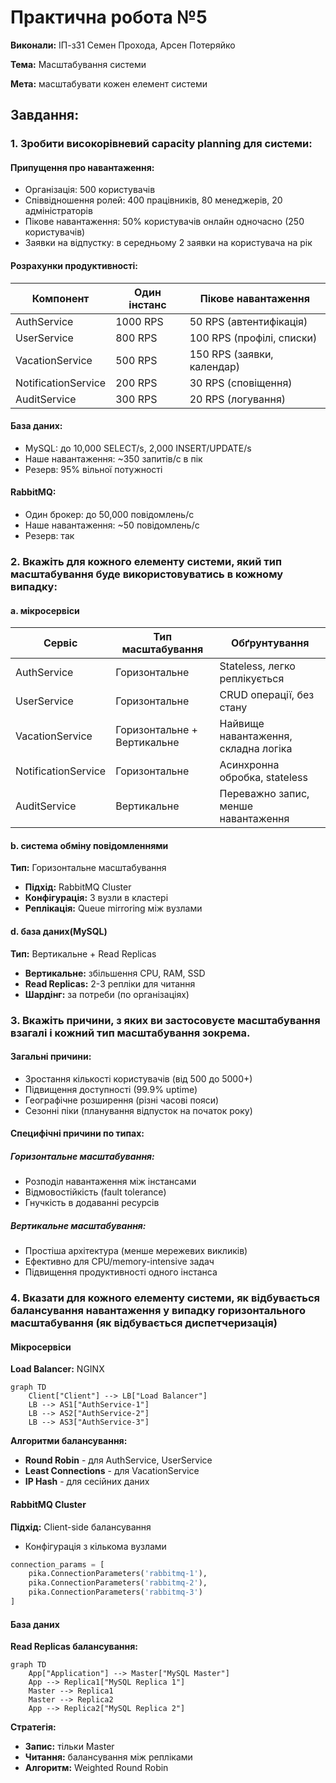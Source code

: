 # Практична робота №5

**Виконали:** ІП-з31 Семен Прохода, Арсен Потеряйко

**Тема:** Масштабування системи

**Мета:** масштабувати кожен елемент системи

## Завдання:

### 1. Зробити високорівневий capacity planning для системи:

#### Припущення про навантаження:

- Організація: 500 користувачів
- Співвідношення ролей: 400 працівників, 80 менеджерів, 20 адміністраторів
- Пікове навантаження: 50% користувачів онлайн одночасно (250 користувачів)
- Заявки на відпустку: в середньому 2 заявки на користувача на рік

#### Розрахунки продуктивності:

| Компонент           | Один інстанс | Пікове навантаження        |
| ------------------- | ------------ | -------------------------- |
| AuthService         | 1000 RPS     | 50 RPS (автентифікація)    |
| UserService         | 800 RPS      | 100 RPS (профілі, списки)  |
| VacationService     | 500 RPS      | 150 RPS (заявки, календар) |
| NotificationService | 200 RPS      | 30 RPS (сповіщення)        |
| AuditService        | 300 RPS      | 20 RPS (логування)         |

#### База даних:

- MySQL: до 10,000 SELECT/s, 2,000 INSERT/UPDATE/s
- Наше навантаження: ~350 запитів/с в пік
- Резерв: 95% вільної потужності

#### RabbitMQ:

- Один брокер: до 50,000 повідомлень/с
- Наше навантаження: ~50 повідомлень/с
- Резерв: так

### 2. Вкажіть для кожного елементу системи, який тип масштабування буде використовуватись в кожному випадку:

#### a. мікросервіси

| Сервіс              | Тип масштабування           | Обґрунтування                        |
| ------------------- | --------------------------- | ------------------------------------ |
| AuthService         | Горизонтальне               | Stateless, легко реплікується        |
| UserService         | Горизонтальне               | CRUD операції, без стану             |
| VacationService     | Горизонтальне + Вертикальне | Найвище навантаження, складна логіка |
| NotificationService | Горизонтальне               | Асинхронна обробка, stateless        |
| AuditService        | Вертикальне                 | Переважно запис, менше навантаження  |

#### b. система обміну повідомленнями

**Тип:** Горизонтальне масштабування

- **Підхід:** RabbitMQ Cluster
- **Конфігурація:** 3 вузли в кластері
- **Реплікація:** Queue mirroring між вузлами

#### d. база даних(MySQL)

**Тип:** Вертикальне + Read Replicas

- **Вертикальне:** збільшення CPU, RAM, SSD
- **Read Replicas:** 2-3 репліки для читання
- **Шардінг:** за потреби (по організаціях)

### 3. Вкажіть причини, з яких ви застосовуєте масштабування взагалі і кожний тип масштабування зокрема.

#### Загальні причини:

- Зростання кількості користувачів (від 500 до 5000+)
- Підвищення доступності (99.9% uptime)
- Географічне розширення (різні часові пояси)
- Сезонні піки (планування відпусток на початок року)

#### Специфічні причини по типах:

##### Горизонтальне масштабування:

- Розподіл навантаження між інстансами
- Відмовостійкість (fault tolerance)
- Гнучкість в додаванні ресурсів

##### Вертикальне масштабування:

- Простіша архітектура (менше мережевих викликів)
- Ефективно для CPU/memory-intensive задач
- Підвищення продуктивності одного інстанса

### 4. Вказати для кожного елементу системи, як відбувається балансування навантаження у випадку горизонтального масштабування (як відбувається диспетчеризація)

#### Мікросервіси

**Load Balancer:** NGINX

```mermaid
graph TD
    Client["Client"] --> LB["Load Balancer"]
    LB --> AS1["AuthService-1"]
    LB --> AS2["AuthService-2"]
    LB --> AS3["AuthService-3"]
```

**Алгоритми балансування:**

- **Round Robin** - для AuthService, UserService
- **Least Connections** - для VacationService
- **IP Hash** - для сесійних даних

#### RabbitMQ Cluster

**Підхід:** Client-side балансування

- Конфігурація з кількома вузлами

```python
connection_params = [
    pika.ConnectionParameters('rabbitmq-1'),
    pika.ConnectionParameters('rabbitmq-2'),
    pika.ConnectionParameters('rabbitmq-3')
]
```

#### База даних

**Read Replicas балансування:**

```mermaid
graph TD
    App["Application"] --> Master["MySQL Master"]
    App --> Replica1["MySQL Replica 1"]
    Master --> Replica1
    Master --> Replica2
    App --> Replica2["MySQL Replica 2"]
```

**Стратегія:**

- **Запис:** тільки Master
- **Читання:** балансування між репліками
- **Алгоритм:** Weighted Round Robin
